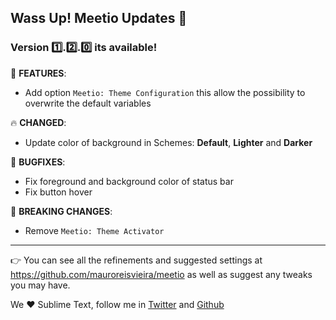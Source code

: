 ## Wass Up! Meetio Updates 🎁

### Version 1️⃣.2️⃣.0️⃣ its available!

📣 **FEATURES**:

* Add option `Meetio: Theme Configuration`  this allow the possibility to overwrite the default variables

🔥 **CHANGED**:

* Update color of background in Schemes: **Default**, **Lighter** and  **Darker**

👾 **BUGFIXES**:

* Fix foreground and background color of status bar
* Fix button hover

🧨 **BREAKING CHANGES**:

* Remove `Meetio: Theme Activator`

***

👉 You can see all the refinements and suggested settings at https://github.com/mauroreisvieira/meetio
as well as suggest any tweaks you may have.

We ♥️ Sublime Text, follow me in [Twitter](https://twitter.com/mauroreisviera) and
[Github](https://github.com/mauroreisvieira/)
